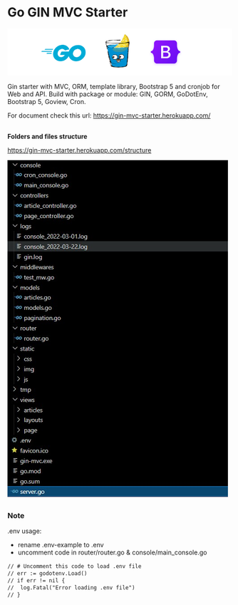 # Go GIN MVC Starter
![go gin mvc starter](./static/img/go-gin-mvc-starter.png)

Gin starter with MVC, ORM, template library, Bootstrap 5 and cronjob for Web and API. Build with package or module: GIN, GORM, GoDotEnv, Bootstrap 5, Goview, Cron.

For document check this url: https://gin-mvc-starter.herokuapp.com/

##

**Folders and files structure** 

https://gin-mvc-starter.herokuapp.com/structure

![go gin mvc starter - folders & files](./static/img/go-gin-mvc-structure.jpg)

##

### Note

.env usage:
- rename .env-example to .env
- uncomment code in router/router.go & console/main_console.go
```
// # Uncomment this code to load .env file
// err := godotenv.Load()
// if err != nil {
// 	log.Fatal("Error loading .env file")
// }
```
